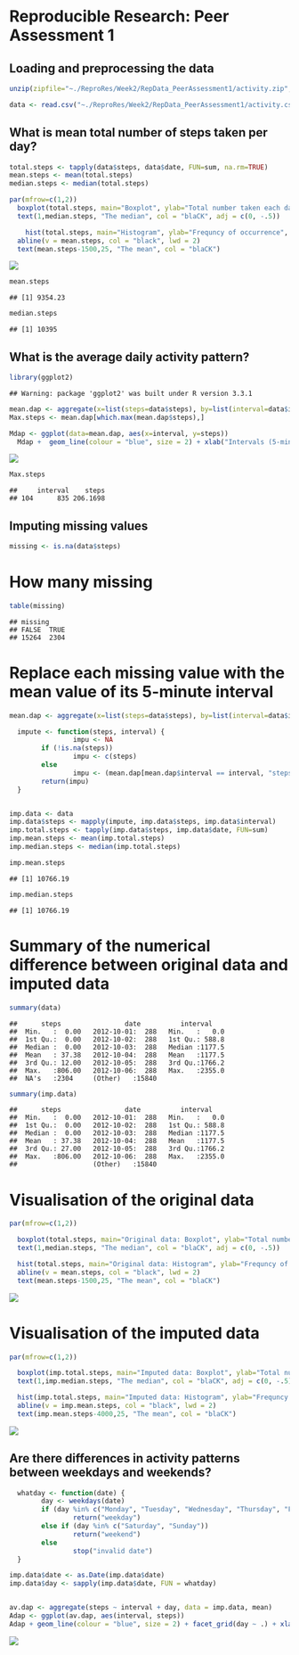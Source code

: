 # Reproducible Research: Peer Assessment 1




## Loading and preprocessing the data

```r
unzip(zipfile="~./ReproRes/Week2/RepData_PeerAssessment1/activity.zip", exdir = "~./ReproRes/Week2/RepData_PeerAssessment1")

data <- read.csv("~./ReproRes/Week2/RepData_PeerAssessment1/activity.csv")
```


## What is mean total number of steps taken per day?

```r
total.steps <- tapply(data$steps, data$date, FUN=sum, na.rm=TRUE)
mean.steps <- mean(total.steps)
median.steps <- median(total.steps)

par(mfrow=c(1,2))
  boxplot(total.steps, main="Boxplot", ylab="Total number taken each day", xlab="Steps", col="green", notch = TRUE)
  text(1,median.steps, "The median", col = "blaCK", adj = c(0, -.5))

    hist(total.steps, main="Histogram", ylab="Frequncy of occurrence", xlab="Total number of steps taken each day", col="red")
  abline(v = mean.steps, col = "black", lwd = 2)
  text(mean.steps-1500,25, "The mean", col = "blaCK")
```

![](PA1_template_files/figure-html/unnamed-chunk-2-1.png)<!-- -->

```r
mean.steps
```

```
## [1] 9354.23
```

```r
median.steps
```

```
## [1] 10395
```


## What is the average daily activity pattern?

```r
library(ggplot2)
```

```
## Warning: package 'ggplot2' was built under R version 3.3.1
```

```r
mean.dap <- aggregate(x=list(steps=data$steps), by=list(interval=data$interval), FUN=mean, na.rm=TRUE)
Max.steps <- mean.dap[which.max(mean.dap$steps),]

Mdap <- ggplot(data=mean.dap, aes(x=interval, y=steps))
  Mdap +  geom_line(colour = "blue", size = 2) + xlab("Intervals (5-minute each)") + ylab("Average number of steps taken") + ggtitle("Daily activity pattern")
```

![](PA1_template_files/figure-html/unnamed-chunk-3-1.png)<!-- -->

```r
Max.steps
```

```
##     interval    steps
## 104      835 206.1698
```


## Imputing missing values

```r
missing <- is.na(data$steps)
```


# How many missing

```r
table(missing)
```

```
## missing
## FALSE  TRUE 
## 15264  2304
```


# Replace each missing value with the mean value of its 5-minute interval 

```r
mean.dap <- aggregate(x=list(steps=data$steps), by=list(interval=data$interval), FUN=mean, na.rm=TRUE)

  impute <- function(steps, interval) {
                impu <- NA
        if (!is.na(steps))
                impu <- c(steps)
        else
                impu <- (mean.dap[mean.dap$interval == interval, "steps"])
        return(impu)
  }


imp.data <- data
imp.data$steps <- mapply(impute, imp.data$steps, imp.data$interval)
imp.total.steps <- tapply(imp.data$steps, imp.data$date, FUN=sum)
imp.mean.steps <- mean(imp.total.steps)
imp.median.steps <- median(imp.total.steps)

imp.mean.steps
```

```
## [1] 10766.19
```

```r
imp.median.steps
```

```
## [1] 10766.19
```


# Summary of the numerical difference between original data and imputed data

```r
summary(data)
```

```
##      steps                date          interval     
##  Min.   :  0.00   2012-10-01:  288   Min.   :   0.0  
##  1st Qu.:  0.00   2012-10-02:  288   1st Qu.: 588.8  
##  Median :  0.00   2012-10-03:  288   Median :1177.5  
##  Mean   : 37.38   2012-10-04:  288   Mean   :1177.5  
##  3rd Qu.: 12.00   2012-10-05:  288   3rd Qu.:1766.2  
##  Max.   :806.00   2012-10-06:  288   Max.   :2355.0  
##  NA's   :2304     (Other)   :15840
```

```r
summary(imp.data)
```

```
##      steps                date          interval     
##  Min.   :  0.00   2012-10-01:  288   Min.   :   0.0  
##  1st Qu.:  0.00   2012-10-02:  288   1st Qu.: 588.8  
##  Median :  0.00   2012-10-03:  288   Median :1177.5  
##  Mean   : 37.38   2012-10-04:  288   Mean   :1177.5  
##  3rd Qu.: 27.00   2012-10-05:  288   3rd Qu.:1766.2  
##  Max.   :806.00   2012-10-06:  288   Max.   :2355.0  
##                   (Other)   :15840
```


# Visualisation of the original data

```r
par(mfrow=c(1,2))

  boxplot(total.steps, main="Original data: Boxplot", ylab="Total number taken each day", xlab="Steps", col="green", notch = TRUE)
  text(1,median.steps, "The median", col = "blaCK", adj = c(0, -.5))

  hist(total.steps, main="Original data: Histogram", ylab="Frequncy of occurrence", xlab="Total number of steps taken each day", col="red")
  abline(v = mean.steps, col = "black", lwd = 2)
  text(mean.steps-1500,25, "The mean", col = "blaCK")
```

![](PA1_template_files/figure-html/unnamed-chunk-8-1.png)<!-- -->


# Visualisation of the imputed data

```r
par(mfrow=c(1,2))

  boxplot(imp.total.steps, main="Imputed data: Boxplot", ylab="Total number taken each day", xlab="Steps", col="purple", notch = TRUE)
  text(1,imp.median.steps, "The median", col = "blaCK", adj = c(0, -.5))

  hist(imp.total.steps, main="Imputed data: Histogram", ylab="Frequncy of occurrence", xlab="Total number of steps taken each day", col="orange")
  abline(v = imp.mean.steps, col = "black", lwd = 2)
  text(imp.mean.steps-4000,25, "The mean", col = "blaCK")
```

![](PA1_template_files/figure-html/unnamed-chunk-9-1.png)<!-- -->


## Are there differences in activity patterns between weekdays and weekends?

```r
  whatday <- function(date) {
        day <- weekdays(date)
        if (day %in% c("Monday", "Tuesday", "Wednesday", "Thursday", "Friday"))
                return("weekday")
        else if (day %in% c("Saturday", "Sunday"))
                return("weekend")
        else
                stop("invalid date")
  }

imp.data$date <- as.Date(imp.data$date)
imp.data$day <- sapply(imp.data$date, FUN = whatday)


av.dap <- aggregate(steps ~ interval + day, data = imp.data, mean)
Adap <- ggplot(av.dap, aes(interval, steps)) 
Adap + geom_line(colour = "blue", size = 2) + facet_grid(day ~ .) + xlab("Intervals (5-minute each)") + ylab("Average number of steps taken") + ggtitle("Daily activity pattern")
```

![](PA1_template_files/figure-html/unnamed-chunk-10-1.png)<!-- -->


